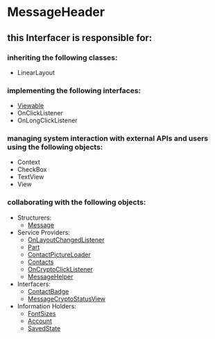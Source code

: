 # MessageHeader
## this Interfacer is responsible for: 
### inheriting the following classes: 
* LinearLayout
### implementing the following interfaces:
* [Viewable](../InformationHolders/Viewable.md) 
* OnClickListener
* OnLongClickListener
### managing system interaction with external APIs and users using the following objects: 
* Context
* CheckBox
* TextView
* View
### collaborating with the following objects: 
* Structurers: 
	* [Message](../Structurers/Message.md) 
* Service Providers: 
	* [OnLayoutChangedListener](../ServiceProviders/OnLayoutChangedListener.md) 
	* [Part](../ServiceProviders/Part.md) 
	* [ContactPictureLoader](../ServiceProviders/ContactPictureLoader.md) 
	* [Contacts](../ServiceProviders/Contacts.md) 
	* [OnCryptoClickListener](../ServiceProviders/OnCryptoClickListener.md) 
	* [MessageHelper](../ServiceProviders/MessageHelper.md) 
* Interfacers: 
	* [ContactBadge](../Interfacers/ContactBadge.md) 
	* [MessageCryptoStatusView](../Interfacers/MessageCryptoStatusView.md) 
* Information Holders: 
	* [FontSizes](../InformationHolders/FontSizes.md) 
	* [Account](../InformationHolders/Account.md) 
	* [SavedState](../InformationHolders/SavedState.md) 
